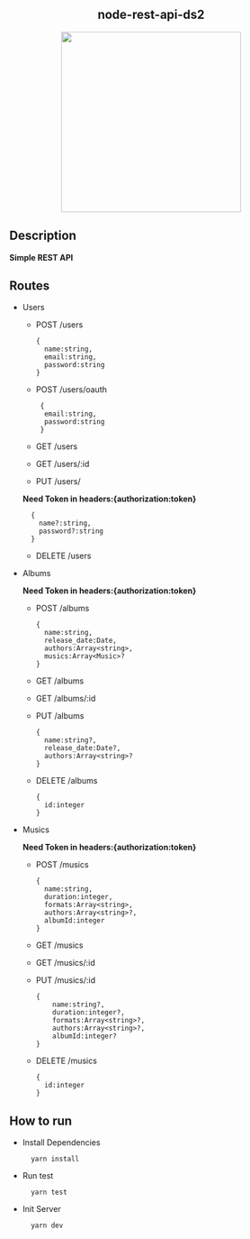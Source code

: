 
<div align=center>
  <h2>node-rest-api-ds2</h2>
  <img src="https://upload.wikimedia.org/wikipedia/commons/thumb/d/d9/Node.js_logo.svg/590px-Node.js_logo.svg.png" style="width:320px;"/>
</div>

## Description
  **Simple REST API**
## Routes
 
* Users 
  * POST    /users 
  
        {
          name:string,
          email:string,
          password:string
        }
        
  * POST    /users/oauth
  
         {
          email:string,
          password:string
         }
         
  * GET     /users
  
  * GET     /users/:id
  
  * PUT     /users/ 
  
  **Need Token in headers:{authorization:token}**
  
        {
          name?:string,
          password?:string
        }

  * DELETE  /users
  
* Albums

  **Need Token in headers:{authorization:token}**
  
  * POST    /albums 
  
        {
          name:string,
          release_date:Date,
          authors:Array<string>,
          musics:Array<Music>?
        } 
  
  * GET     /albums 
  
  * GET     /albums/:id 
  
  * PUT     /albums 
  
        {
          name:string?,
          release_date:Date?,
          authors:Array<string>?
        }
  
  * DELETE  /albums 
  
        {
          id:integer
        }
  
* Musics

  **Need Token in headers:{authorization:token}**
  
  * POST    /musics 
  
        {
          name:string,
          duration:integer,
          formats:Array<string>,
          authors:Array<string>?,
          albumId:integer
        }
  
  * GET     /musics
  
  
  * GET     /musics/:id
  
  
  * PUT     /musics/:id 
 
        {
            name:string?,
            duration:integer?,
            formats:Array<string>?,
            authors:Array<string>?,
            albumId:integer?
        }
  
  * DELETE  /musics 
  
        {
          id:integer
        }


## How to run
* Install Dependencies

        yarn install
* Run test

        yarn test
* Init Server

        yarn dev
      
